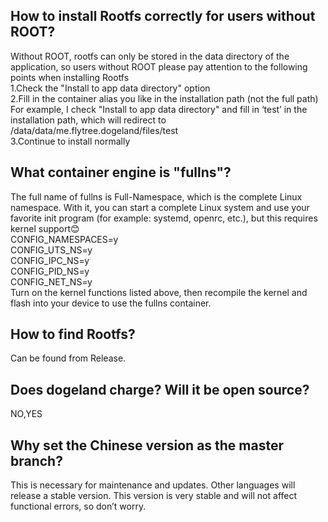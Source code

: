 ## How to install Rootfs correctly for users without ROOT?
Without ROOT, rootfs can only be stored in the data directory of the application, so users without ROOT please pay attention to the following points when installing Rootfs  
1.Check the "Install to app data directory" option  
2.Fill in the container alias you like in the installation path (not the full path)  
For example, I check "Install to app data directory" and fill in ‘test’ in the installation path, which will redirect to /data/data/me.flytree.dogeland/files/test  
3.Continue to install normally  
## What container engine is "fullns"?
The full name of fullns is Full-Namespace, which is the complete Linux namespace. With it, you can start a complete Linux system and use your favorite init program (for example: systemd, openrc, etc.), but this requires kernel support😊  
CONFIG_NAMESPACES=y  
CONFIG_UTS_NS=y  
CONFIG_IPC_NS=y  
CONFIG_PID_NS=y  
CONFIG_NET_NS=y  
Turn on the kernel functions listed above, then recompile the kernel and flash into your device to use the fullns container.  
## How to find Rootfs?  
Can be found from Release.  
## Does dogeland charge?  Will it be open source?  
NO,YES  
## Why set the Chinese version as the master branch?  
This is necessary for maintenance and updates. Other languages ​​will release a stable version. This version is very stable and will not affect functional errors, so don’t worry.  
